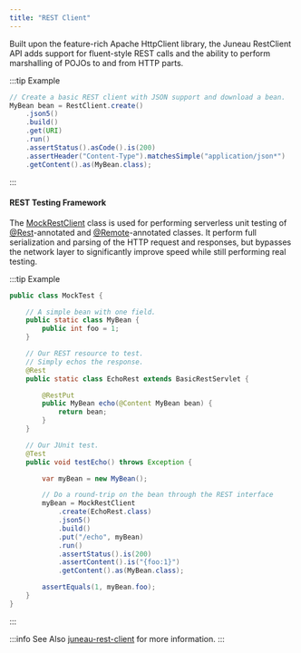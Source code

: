 ```yaml
---
title: "REST Client"
---
```


Built upon the feature-rich Apache HttpClient library, the Juneau RestClient API adds support for fluent-style REST
calls and the ability to perform marshalling of POJOs to and from HTTP parts.

:::tip Example
```java
// Create a basic REST client with JSON support and download a bean.
MyBean bean = RestClient.create()
    .json5()
    .build()
    .get(URI)
    .run()
    .assertStatus().asCode().is(200)
    .assertHeader("Content-Type").matchesSimple("application/json*")
    .getContent().as(MyBean.class);
```
:::

#### REST Testing Framework

The [MockRestClient](API_DOCS/org/apache/juneau/rest/mock/MockRestClient.html) class is used for performing
serverless unit testing of [@Rest](API_DOCS/org/apache/juneau/rest/annotation/Rest.html)-annotated and [@Remote](API_DOCS/org/apache/juneau/http/remote/Remote.html)-annotated classes.
It perform full serialization and parsing of the HTTP request and responses, but bypasses the network layer to
significantly improve speed while still performing real testing.

:::tip Example
```java
public class MockTest {

    // A simple bean with one field.
    public static class MyBean {
        public int foo = 1;
    }

    // Our REST resource to test.
    // Simply echos the response.
    @Rest
    public static class EchoRest extends BasicRestServlet {

        @RestPut
        public MyBean echo(@Content MyBean bean) {
            return bean;
        }
    }

    // Our JUnit test.
    @Test
    public void testEcho() throws Exception {

        var myBean = new MyBean();

        // Do a round-trip on the bean through the REST interface
        myBean = MockRestClient
            .create(EchoRest.class)
            .json5()
            .build()
            .put("/echo", myBean)
            .run()
            .assertStatus().is(200)
            .assertContent().is("{foo:1}")
            .getContent().as(MyBean.class);

        assertEquals(1, myBean.foo);
    }
}
```
:::

:::info See Also
[juneau-rest-client](TODO.md) for more information.
:::